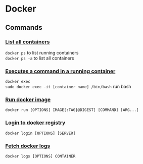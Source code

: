 # Docker

## Commands

### [List all containers](https://docs.docker.com/engine/reference/commandline/ps/)

`docker ps` to list running containers  
`docker ps -a` to list all containers

### [Executes a command in a running container](https://docs.docker.com/engine/reference/commandline/exec/)
`docker exec`  
`sudo docker exec -it [container name] /bin/bash` run bash

### [Run docker image](https://docs.docker.com/engine/reference/run/)
`docker run [OPTIONS] IMAGE[:TAG|@DIGEST] [COMMAND] [ARG...]`

### [Login to docker registry](https://docs.docker.com/engine/reference/commandline/login/)
`docker login [OPTIONS] [SERVER]`

### [Fetch docker logs](https://docs.docker.com/engine/reference/commandline/logs/)
`docker logs [OPTIONS] CONTAINER`